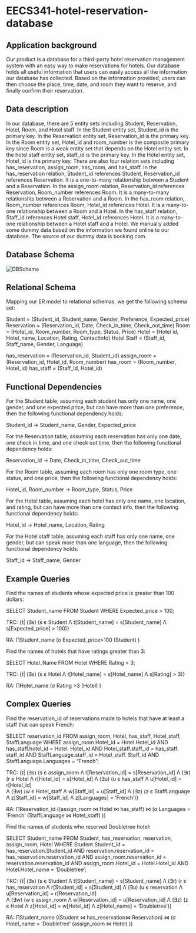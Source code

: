 # EECS341-hotel-reservation-database

## Application background
Our product is a database for a third-party hotel reservation management system with an easy way to make reservations for hotels. Our database holds all useful information that users can easily access all the information our database has collected. Based on the information provided, users can then choose the place, time, date, and room they want to reserve, and finally confirm their reservation.

## Data description 
In our database, there are 5 entity sets including Student, Reservation, Hotel, Room, and Hotel staff. In the Student entity set, Student_id is the primary key. In the Reservation entity set, Reservation_id is the primary key. In the Room entity set, Hotel_id and room_number is the composite primary key since Room is a weak entity set that depends on the Hotel entity set. In the hotel staff entity set, staff_id is the primary key. In the Hotel entity set, Hotel_id is the primary key. There are also four relation sets including has_reservation, assign_room, has_room, and has_staff.  In the has_reservation relation, Student_id references Student, Reservation_id references Reservation. It is a one-to-many relationship between a Student and a Reservation. In the assign_room relation, Reservation_id references Reservation, Room_number references Room. It is a many-to-many relationship between a Reservation and a Room. In the has_room relation, Room_number references Room, Hotel_id references Hotel. It is a many-to-one relationship between a Room and a Hotel. In the has_staff relation, Staff_id references Hotel staff, Hotel_id references Hotel. It is a many-to-one relationship between a Hotel staff and a Hotel. We manually added some dummy data based on the information we found online to our database. The source of our dummy data is booking.com. 

## Database Schema
![DBSchema](https://raw.github.com/wnam98/EECS341-hotel-reservation-database/master/docs/DBSchema.PNG "DBSchema")
## Relational Schema
Mapping our ER model to relational schemas, we get the following schema set: 

Student = (Student_id, Student_name, Gender, Preference, Expected_price)
Reservation = (Reservation_id, Date,  Check_in_time, Check_out_time)
Room = (Hotel_id, Room_number, Room_type, Status, Price)
Hotel = (Hotel id, Hotel_name, Location, Rating, ContactInfo)
Hotel Staff = (Staff_id, Staff_name, Gender, Language)

has_reservation = (Reservation_id, Student_id)
assign_room = (Reservation_id, Hotel_id, Room_number)
has_room = (Room_number, Hotel_id)
has_staff = (Staff_id, Hotel_id)

## Functional Dependencies
For the Student table, assuming each student has only one name, one gender, and one expected price, but can have more than one preference, then the following functional dependency holds: 

Student_id -> Student_name, Gender, Expected_price 

For the Reservation table, assuming each reservation has only one date, one check in time, and one check out time, then the following functional dependency holds: 

Reservation_id -> Date,  Check_in_time, Check_out_time

For the Room table, assuming each room has only one room type, one status, and one price, then the following functional dependency holds: 

Hotel_id, Room_number -> Room_type, Status, Price

For the Hotel table, assuming each hotel has only one name, one location, and rating, but can have more than one contact info, then the following functional dependency holds: 

Hotel_id -> Hotel_name, Location, Rating

For the Hotel staff table, assuming each staff has only one name, one gender, but can speak more than one language, then the following functional dependency holds: 

Staff_id -> Staff_name, Gender

## Example Queries
Find the names  of students whose expected price is greater than 100 dollars:

SELECT Student_name
FROM Student
WHERE Expected_price > 100;

TRC: {t| (∃s) (s є Student Λ t[Student_name] = s[Student_name] 
Λ s[Expected_price] > 100)}

RA:  ∏Student_name (σ Expected_price>100 (Student) )


Find the names of hotels that have ratings greater than 3: 

SELECT Hotel_Name
FROM Hotel
WHERE Rating > 3;

TRC: {t| (∃s) (s є Hotel Λ t[Hotel_name] = s[Hotel_name] 
Λ s[Rating] > 3)}

RA:  ∏Hotel_name (σ Rating >3 (Hotel) )

## Complex Queries
Find the reservation_id of reservations made to hotels that have at least a staff that can speak French:

SELECT reservation_id
FROM assign_room, Hotel, has_staff, Hotel_staff, StaffLanguage
WHERE assign_room.Hotel_id = Hotel.Hotel_id
       	AND has_staff.hotel_id = Hotel. Hotel_id
AND Hotel_staff.staff_id = has_staff. staff_id
AND StaffLanguage.staff_id = Hotel_staff. Staff_id
AND StaffLanguage.Languages = “French”;


TRC: {t| (∃s) (s є assign_room Λ t[Reservation_id] = s[Reservation_id] 
Λ (∃r) (r є Hotel  Λ r[Hotel_id] = s[Hotel_id]
Λ (∃u) (u є has_staff  Λ  u[Hotel_id] = r[Hotel_id]   
Λ (∃w) (w є Hotel_staff  Λ w[Staff_id] = u[Staff_id] 
Λ (∃z) (z є StaffLanguage  Λ z[Staff_id] = w[Staff_id] Λ  z[Languages] = ‘French’)}

RA:  ∏Reservation_id ((assign_room ⋈ Hotel ⋈ has_staff) ⋈ (σ Languages = ‘French’ (StaffLanguage ⋈ Hotel_staff) ))


Find the names of students who reserved Doubletree hotel:

SELECT Student_name
FROM Student, has_reservation, reservation, assign_room, Hotel
WHERE Student.Student_id = has_reservation.Student_id
	AND reservation.reservation_id = has_reservation.reservation_id
	AND assign_room.reservation_id = reservation.reservation_id
	AND assign_room.Hotel_id = Hotel.Hotel_id
	AND Hotel.Hotel_name = ‘Doubletree’;

TRC: {t| (∃s) (s є Student Λ t[Student_name] = s[Student_name] 
Λ (∃r) (r є has_reservation  Λ r[Student_id] = s[Student_id]
Λ (∃u) (u є reservation  Λ  u[Reservation_id] = r[Reservation_id]   
Λ (∃w) (w є assign_room  Λ w[Reservation_id] = u[Reservation_id] 
Λ (∃z) (z є Hotel  Λ z[Hotel_id] = w[Hotel_id] Λ  z[Hotel_name] = ‘Doubletree’)}

RA: ∏Student_name ((Student ⋈ has_reservation⋈ Reservation) ⋈ (σ Hotel_name = ‘Doubletree’ (assign_room ⋈ Hotel) ))
